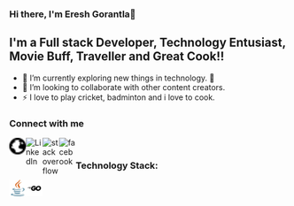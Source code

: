 ### Hi there, I'm Eresh Gorantla👋

## I'm a Full stack Developer, Technology Entusiast, Movie Buff, Traveller and Great Cook!!

- 🌱 I’m currently exploring new things in technology. 🤣
- 👯 I’m looking to collaborate with other content creators.
- ⚡ I love to play cricket, badminton and i love to cook.

### Connect with me 
[<img align="left" alt="medium" width="30px" src="https://raw.githubusercontent.com/iconic/open-iconic/master/svg/globe.svg" />][blog]
[<img align="left" alt="LinkedIn" width="30px" src="https://cdn.jsdelivr.net/npm/simple-icons@v3/icons/linkedin.svg" />][linkedin]
[<img align="left" alt="stackoverflow" width="30px" src="https://cdn.jsdelivr.net/npm/simple-icons@v3/icons/stackoverflow.svg" />][stackoverflow]
[<img align="left" alt="facebook" width="30px" src="https://cdn.jsdelivr.net/npm/simple-icons@v3/icons/facebook.svg" />][facebook]

<br/>

### Technology Stack:
[<img align="left" alt="Java" width="30px" src="https://raw.githubusercontent.com/github/explore/80688e429a7d4ef2fca1e82350fe8e3517d3494d/topics/java/java.png" />][blog]
[<img align="left" alt="go" width="30px" src="https://raw.githubusercontent.com/github/explore/80688e429a7d4ef2fca1e82350fe8e3517d3494d/topics/go/go.png" />][blog]


[blog]: https://eresh-zealous.medium.com/
[linkedin]: https://www.linkedin.com/in/eresh-gorantla-bb8b2722/
[stackoverflow]: https://stackoverflow.com/users/1873344/eresh
[facebook]:https://www.facebook.com/eresh.gorantla/


